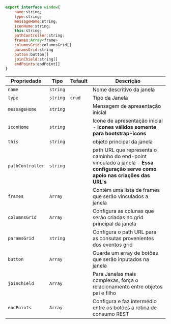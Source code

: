 ```js

export interface window{
    name:string;
    type:string;
    messageHome:string;
    iconHome:string;
    this:string;
    pathController:string;
    frames:Array<frame>
    columnsGrid:columnsGrid[]
    paramsGrid:string
    button:button[]
    joinChield:string[]
    endPoints:endPoint[]
}

```

|Propriedade|Tipo|Tefault|Descrição|
|-|-|-|-|
|`name`|`string`||Nome descritivo da janela|
|`type`|`string`|`crud`|Tipo da Janela|
|`messageHome`|`string`||Mensagem de apresentação inicial|
|`iconHome`|`string`||Icone de apresentação inicial - **Icones válidos somente para bootstrap-icons**|
|`this`|`string`||objeto principal da janela|
|`pathController`|`string`||path URL que representa o caminho do end-point vinculado a janela - **Essa configuração serve como apoio nas criações das URL's**|
|`frames`|`Array`||Contém uma lista de frames que serão vinculados a janela|
|`columnsGrid`|`Array`||Configura as colunas que serão criadas no grid principal da janela|
|`paramsGrid`|`string`||Configura o path URL para as consutas provenientes dos eventos grid|
|`button`|`Array`||Guarda um array de botões que serão inputados na janela|
|`joinChield`|`Array`||Para Janelas mais complexas, força o relacionamento entre objetos pai e filho|
|`endPoints`|`Array`||Configura e faz intermédio entre os botões a rotina de consumo REST|
